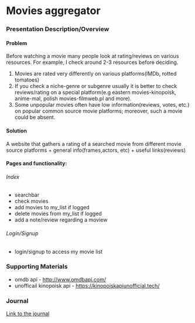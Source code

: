 # Movies aggregator
### Presentation Description/Overview
#### Problem
Before watching a movie many people look at rating/reviews on various resources. 
For example, I check around 2-3 resources before deciding.

1. Movies are rated very differently on various platforms(IMDb, rotted tomatoes)
2. If you check a niche-genre or subgenre usually it is better to check reviews/rating
on a special platform(e.g eastern movies-kinopoisk, anime-mal, polish movies-filmweb.pl and more).
3. Some unpopular movies often have low information(reviews, votes, etc.) on popular common source movie platforms; 
moreover, such a movie could be absent.

#### Solution
A website that gathers a rating of a searched movie from different movie source platforms + general info(frames,actors, etc) + useful links(reviews)

#### Pages and functionality:
###### Index
* searchbar
* check movies
* add movies to my_list if logged
* delete movies from my_list if logged
* add a note/review regarding a moview

###### Login/Signup
* login/signup to access my movie list



### Supporting Materials
* omdb api - http://www.omdbapi.com/
* unofficail kinopoisk api - https://kinopoiskapiunofficial.tech/
### Journal

[Link to the journal](Journal.md)
